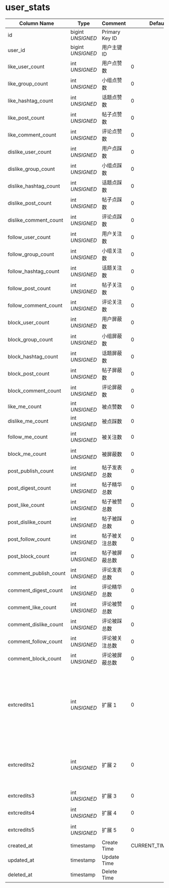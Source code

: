 # user_stats

| Column Name | Type | Comment | Default | Null | Remark |
| --- | --- | --- | --- | --- | --- |
| id | bigint *UNSIGNED* | Primary Key ID |  | NO | Auto Increment |
| user_id | bigint *UNSIGNED* | 用户主键 ID |  | NO | 关联字段 [users->id](users.md) |
| like_user_count | int *UNSIGNED* | 用户点赞数 | 0 | NO | 我点赞的用户总数 |
| like_group_count | int *UNSIGNED* | 小组点赞数 | 0 | NO | 我点赞的小组总数 |
| like_hashtag_count | int *UNSIGNED* | 话题点赞数 | 0 | NO | 我点赞的话题总数 |
| like_post_count | int *UNSIGNED* | 帖子点赞数 | 0 | NO | 我点赞的帖子总数 |
| like_comment_count | int *UNSIGNED* | 评论点赞数 | 0 | NO | 我点赞的评论总数 |
| dislike_user_count | int *UNSIGNED* | 用户点踩数 | 0 | NO | 我点踩的用户总数 |
| dislike_group_count | int *UNSIGNED* | 小组点踩数 | 0 | NO | 我点踩的小组总数 |
| dislike_hashtag_count | int *UNSIGNED* | 话题点踩数 | 0 | NO | 我点踩的话题总数 |
| dislike_post_count | int *UNSIGNED* | 帖子点踩数 | 0 | NO | 我点踩的帖子总数 |
| dislike_comment_count | int *UNSIGNED* | 评论点踩数 | 0 | NO | 我点踩的评论总数 |
| follow_user_count | int *UNSIGNED* | 用户关注数 | 0 | NO | 我关注的用户总数 |
| follow_group_count | int *UNSIGNED* | 小组关注数 | 0 | NO | 我关注的小组总数 |
| follow_hashtag_count | int *UNSIGNED* | 话题关注数 | 0 | NO | 我关注的（收藏）话题总数 |
| follow_post_count | int *UNSIGNED* | 帖子关注数 | 0 | NO | 我关注的（收藏）帖子总数 |
| follow_comment_count | int *UNSIGNED* | 评论关注数 | 0 | NO | 我关注的（收藏）评论总数 |
| block_user_count | int *UNSIGNED* | 用户屏蔽数 | 0 | NO | 我一共屏蔽（拉黑）了多少用户 |
| block_group_count | int *UNSIGNED* | 小组屏蔽数 | 0 | NO | 我屏蔽的（不感兴趣）小组总数 |
| block_hashtag_count | int *UNSIGNED* | 话题屏蔽数 | 0 | NO | 我屏蔽的（不感兴趣）话题总数 |
| block_post_count | int *UNSIGNED* | 帖子屏蔽数 | 0 | NO | 我屏蔽的（不感兴趣）帖子总数 |
| block_comment_count | int *UNSIGNED* | 评论屏蔽数 | 0 | NO | 我屏蔽的（不感兴趣）评论总数 |
| like_me_count | int *UNSIGNED* | 被点赞数 | 0 | NO | 别人点赞我的人数 |
| dislike_me_count | int *UNSIGNED* | 被点踩数 | 0 | NO | 别人点踩我的人数 |
| follow_me_count | int *UNSIGNED* | 被关注数 | 0 | NO | 别人关注我的人数（粉丝数） |
| block_me_count | int *UNSIGNED* | 被屏蔽数 | 0 | NO | 别人屏蔽（拉黑）我的人数 |
| post_publish_count | int *UNSIGNED* | 帖子发表总数 | 0 | NO | 我发表的帖子总数 |
| post_digest_count | int *UNSIGNED* | 帖子精华总数 | 0 | NO | 我的帖子精华总数 |
| post_like_count | int *UNSIGNED* | 帖子被赞总数 | 0 | NO | 别人赞了我的帖子总数 |
| post_dislike_count | int *UNSIGNED* | 帖子被踩总数 | 0 | NO | 别人踩了我的帖子总数 |
| post_follow_count | int *UNSIGNED* | 帖子被关注总数 | 0 | NO | 别人关注了我的帖子总数 |
| post_block_count | int *UNSIGNED* | 帖子被屏蔽总数 | 0 | NO | 别人屏蔽了我的帖子总数 |
| comment_publish_count | int *UNSIGNED* | 评论发表总数 | 0 | NO | 我发表的评论总数 |
| comment_digest_count | int *UNSIGNED* | 评论精华总数 | 0 | NO | 我的评论精华总数 |
| comment_like_count | int *UNSIGNED* | 评论被赞总数 | 0 | NO | 别人赞了我的评论总数 |
| comment_dislike_count | int *UNSIGNED* | 评论被踩总数 | 0 | NO | 别人踩了我的评论总数 |
| comment_follow_count | int *UNSIGNED* | 评论被关注总数 | 0 | NO | 别人关注了我的评论总数 |
| comment_block_count | int *UNSIGNED* | 评论被屏蔽总数 | 0 | NO | 别人屏蔽了我的评论总数 |
| extcredits1 | int *UNSIGNED* | 扩展 1 | 0 | NO | 备用字段，由插件加减数值和定义名称，命名存储在系统配置表里<br>extcredits1_name 该键名定义该扩展命名，例如：积分<br>extcredits1_unit 该键名定义扩展单位，例如：分 |
| extcredits2 | int *UNSIGNED* | 扩展 2 | 0 | NO | extcredits2_name 该键名定义该扩展命名，例如：金币<br>extcredits2_unit 该键名定义扩展单位，例如：枚 |
| extcredits3 | int *UNSIGNED* | 扩展 3 | 0 | NO | 同上，留空代表不定义名称或单位 |
| extcredits4 | int *UNSIGNED* | 扩展 4 | 0 | NO | 同上，留空代表不定义名称或单位 |
| extcredits5 | int *UNSIGNED* | 扩展 5 | 0 | NO | 同上，留空代表不定义名称或单位 |
| created_at | timestamp | Create Time | CURRENT_TIMESTAMP | NO |  |
| updated_at | timestamp | Update Time |  | YES |  |
| deleted_at | timestamp | Delete Time |  | YES |  |